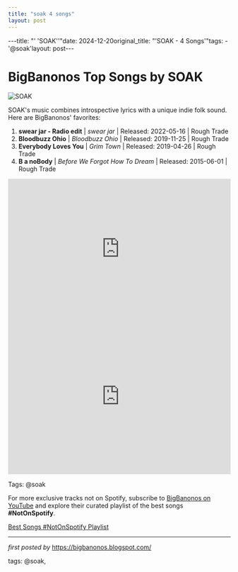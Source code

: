 ```yaml
---
title: "soak 4 songs"
layout: post
---
```

---title: "' 'SOAK''"date: 2024-12-20original_title: "'SOAK - 4 Songs'"tags:  - '@soak'layout: post---<h1>BigBanonos Top Songs by SOAK</h1><img src="https://i1.sndcdn.com/avatars-000512969709-f6t3vc-t240x240.jpg" alt="SOAK"> <p>SOAK's music combines introspective lyrics with a unique indie folk sound. Here are BigBanonos' favorites:</p> <ol> <li><strong>swear jar - Radio edit</strong> | <em>swear jar</em> | Released: 2022-05-16 | Rough Trade</li> <li><strong>Bloodbuzz Ohio</strong> | <em>Bloodbuzz Ohio</em> | Released: 2019-11-25 | Rough Trade</li> <li><strong>Everybody Loves You</strong> | <em>Grim Town</em> | Released: 2019-04-26 | Rough Trade</li> <li><strong>B a noBody</strong> | <em>Before We Forgot How To Dream</em> | Released: 2015-06-01 | Rough Trade</li></ol> <iframe allow="accelerometer; autoplay; encrypted-media; gyroscope; picture-in-picture" allowfullscreen="" frameborder="0" height="315" src="https://www.youtube.com/embed/videoseries?list=PLtuNtuTatqI3o-ASamVHv5uXjNzIDaqPX" width="100%"></iframe><br /><div> <iframe src="https://open.spotify.com/embed/playlist/58faTovEVf2NJClO6EkNjn?utm_source=generator" width="100%" height="352" frameborder="0" allow="autoplay; clipboard-write; encrypted-media; fullscreen; picture-in-picture" loading="lazy"></iframe></div><p>Tags: @soak</p><!--Subscribe and Playlist Links--><div>    <p>For more exclusive tracks not on Spotify, subscribe to <a href="https://www.youtube.com/@BigBanonos" target="_blank">BigBanonos on YouTube</a> and explore their curated playlist of the best songs <strong>#NotOnSpotify</strong>.</p>    <p><a href="https://www.youtube.com/playlist?list=PLtuNtuTatqI0kFahUCbtbfenC_ET5O_tr" target="_blank">Best Songs #NotOnSpotify Playlist<br /></a></p></div><hr /><p><em>first posted by</em> <a href="https://bigbanonos.blogspot.com/" rel="noopener" target="_new">https://bigbanonos.blogspot.com/</a></p><p>tags: @soak,</p>